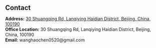 <h1 id="contact"></h1>

<h2 style="margin: 30px 0px 10px;">Contact</h2>

<p><strong>Address:</strong> <a href="https://maps.app.goo.gl/e7atVAPpLyd4rovV9">30 Shuangqing Rd, Lanqiying Haidian District, Beijing, China, 100190</a>
<br />
<strong>Office Location:</strong> 30 Shuangqing Rd, Lanqiying Haidian District, Beijing, China, 100190
<br />
<strong>Email:</strong> <email>wanghaochen0520@gmail.com</email>
<br />
<!-- <strong>Phone:</strong> </p> -->
<!-- <p style="text-align: left;"><iframe src="https://docs.google.com/forms/d/e/1FAIpQLSeFJTf6Nq_juYt4YNHpMSA5JOIDjsyAG3BjNEWdyAJfhfO11w/viewform?embedded=true&hl=en" width="640" scrolling="no" height="780" frameborder="0" marginheight="0" marginwidth="0">Loading…</iframe></p> -->
